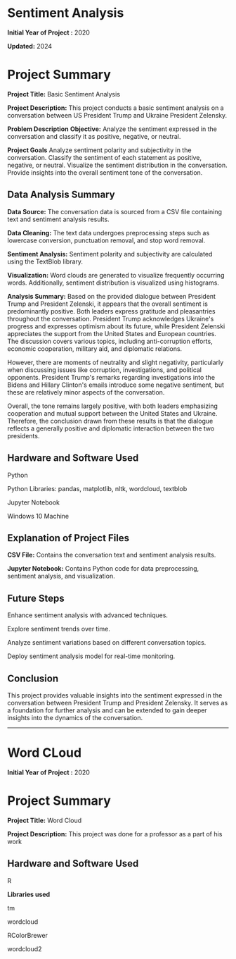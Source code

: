 # Sentiment Analysis

**Initial Year of Project :** 2020

**Updated:** 2024

# Project Summary

**Project Title:** Basic Sentiment Analysis

**Project Description:** This project conducts a basic sentiment analysis on a conversation between US President Trump and Ukraine President Zelensky.

**Problem Description**
**Objective:** Analyze the sentiment expressed in the conversation and classify it as positive, negative, or neutral.

**Project Goals**
Analyze sentiment polarity and subjectivity in the conversation.
Classify the sentiment of each statement as positive, negative, or neutral.
Visualize the sentiment distribution in the conversation.
Provide insights into the overall sentiment tone of the conversation.
## Data Analysis Summary
**Data Source:** The conversation data is sourced from a CSV file containing text and sentiment analysis results.

**Data Cleaning:** The text data undergoes preprocessing steps such as lowercase conversion, punctuation removal, and stop word removal.

**Sentiment Analysis:** Sentiment polarity and subjectivity are calculated using the TextBlob library.

**Visualization:** Word clouds are generated to visualize frequently occurring words. Additionally, sentiment distribution is visualized using histograms.

**Analysis Summary:** Based on the provided dialogue between President Trump and President Zelenski, it appears that the overall sentiment is predominantly positive. Both leaders express gratitude and pleasantries throughout the conversation. President Trump acknowledges Ukraine's progress and expresses optimism about its future, while President Zelenski appreciates the support from the United States and European countries. The discussion covers various topics, including anti-corruption efforts, economic cooperation, military aid, and diplomatic relations.

However, there are moments of neutrality and slight negativity, particularly when discussing issues like corruption, investigations, and political opponents. President Trump's remarks regarding investigations into the Bidens and Hillary Clinton's emails introduce some negative sentiment, but these are relatively minor aspects of the conversation.

Overall, the tone remains largely positive, with both leaders emphasizing cooperation and mutual support between the United States and Ukraine. Therefore, the conclusion drawn from these results is that the dialogue reflects a generally positive and diplomatic interaction between the two presidents.

## Hardware and Software Used
Python

Python Libraries: pandas, matplotlib, nltk, wordcloud, textblob

Jupyter Notebook

Windows 10 Machine

## Explanation of Project Files

**CSV File:** Contains the conversation text and sentiment analysis results.

**Jupyter Notebook:** Contains Python code for data preprocessing, sentiment analysis, and visualization.

## Future Steps
Enhance sentiment analysis with advanced techniques.

Explore sentiment trends over time.

Analyze sentiment variations based on different conversation topics.

Deploy sentiment analysis model for real-time monitoring.

## Conclusion
This project provides valuable insights into the sentiment expressed in the conversation between President Trump and President Zelensky. It serves as a foundation for further analysis and can be extended to gain deeper insights into the dynamics of the conversation.








------------------------------------------------------------------------------------------------

# Word CLoud

**Initial Year of Project :** 2020

# Project Summary

**Project Title:** Word Cloud

**Project Description:** This project was done for a professor as a part of his work 

## Hardware and Software Used
R

**Libraries used**

tm

wordcloud

RColorBrewer

wordcloud2
